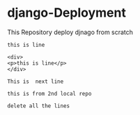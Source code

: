 # django-Deployment
This Repository deploy djnago from scratch

```
this is line
````

```
<div>
<p>this is line</p>
</div>
```
```
This is  next line
```



```
this is from 2nd local repo

```
```
delete all the lines
```

















